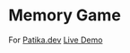 # Memory Game

For [Patika.dev](https://patika.dev)
[Live Demo](https://memory-game-burakcanexe.vercel.app/)
